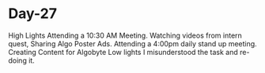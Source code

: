 # Day-27
High Lights 
Attending a 10:30 AM Meeting. Watching videos from intern quest, Sharing Algo Poster Ads. Attending a 4:00pm daily stand up meeting. Creating Content for Algobyte 
Low lights  I misunderstood the task and re-doing it.
